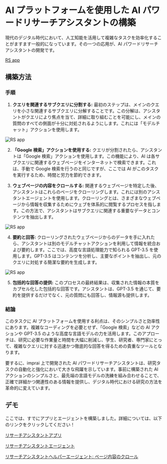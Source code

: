 # AI プラットフォームを使用した AI パワードリサーチアシスタントの構築

現代のデジタル時代において、人工知能を活用して複雑なタスクを効率化することがますます一般的になっています。その一つの応用が、AI パワードリサーチアシスタントの開発です。

[RS app](https://png.cm/app/del.php?hash=NjJNdDJmVy9wcEVpdXNWcnhvZS95d1ZackxNNWdmY0c0UT09)

## 構築方法

### 手順

1. **クエリを関連するサブクエリに分割する:** 最初のステップは、メインのクエリを小さな関連するサブクエリに分解することです。この分解は、アシスタントがクエリにより焦点を当て、詳細に取り組むことを可能にし、メインの質問のすべての側面が十分に対処されるようにします。これには「モデルチャット」アクションを使用します。

![RS app](https://res.cloudinary.com/dfjwtidnh/image/upload/v1709795279/ra-1_aognpa.png)

2. **「Google 検索」アクションを使用する:** クエリが分割されたら、アシスタントは「Google 検索」アクションを使用します。この機能により、AI は各サブクエリに関連するウェブページをインターネットで検索できます。これは、手動で Google 検索を行うのと同じですが、ここでは AI がこのタスクを実行するため、時間と労力を節約できます。

3. **ウェブページの内容をクロールする:** 関連するウェブページを特定した後、アシスタントはこれらのページをクローリングします。これには別のアシスタントエージェントを使用します。クローリングとは、さまざまなウェブページから情報を収集するためにウェブを体系的に閲覧するプロセスを指します。この方法で、アシスタントはサブクエリに関連する重要なデータとコンテンツを抽出します。

![RS app](https://res.cloudinary.com/dfjwtidnh/image/upload/v1709795279/ra-3_mblb45.png)

4. **要約と回答:** クローリングされたウェブページからのデータを手に入れたら、アシスタントは別のモデルチャットアクションを利用して情報を統合および要約します。ここでは、高度な言語処理能力で知られる GPT-3.5 を使用します。GPT-3.5 はコンテンツを分析し、主要なポイントを抽出し、元のクエリに対処する簡潔な要約を生成します。

![RS app](https://res.cloudinary.com/dfjwtidnh/image/upload/v1709795300/ra-5_dhab7k.png)

5. **包括的な回答の提供:** このプロセスの最終結果は、収集された情報の本質をカプセル化した包括的な回答です。アシスタントは、GPT-3.5 を通じて、要約を提供するだけでなく、元の質問にも回答し、情報源も提供します。

### 結論

このタスクに AI プラットフォームを使用する利点は、そのシンプルさと効率性にあります。複雑なコーディングを必要とせず、「Google 検索」などの AI アクションや GPT-3.5 のような高度な言語モデルの力を活用します。このアプローチは、研究に必要な作業量と時間を大幅に削減し、学生、研究者、専門家にとって、複雑なクエリに対する迅速かつ徹底的な回答を得るための貴重なツールとなります。

要するに、imprai 上で開発された AI パワードリサーチアシスタントは、研究タスクの自動化と強化において大きな飛躍を示しています。事前に構築された AI アクションのシンプルさと、最先端の言語モデルの洗練を組み合わせることで、正確で詳細かつ関連性のある情報を提供し、デジタル時代における研究の方法を革命的に変えています。

## デモ

ここでは、すでにアプリとエージェントを構築しました。詳細については、以下のリンクをクリックしてください！

[リサーチアシスタントアプリ](https://imprai.ai/copilot/1167e1b4f904deb2d5a8/session/5c300017f8)

[リサーチアシスタントエージェント](https://imprai.ai/p/21b2295005587a5375d8/callable/2928590849debbe78f55/editor)

[リサーチアシスタントヘルパーエージェント: ページ内容のクロール](https://imprai.ai/p/21b2295005587a5375d8/callable/deee1561301aadcfb6fb/editor)

